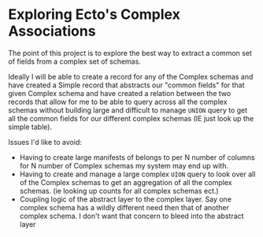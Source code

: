 # Exploring Ecto's Complex Associations

The point of this project is to explore the best way to extract a common set of fields
from a complex set of schemas.

Ideally I will be able to create a record for any of the Complex schemas and have created a Simple
record that abstracts our "common fields" for that given Complex schema and have created a relation between the two records that allow for me to be able to query across all the complex schemas without building large and difficult to manage `UNION` query to get all the common fields for our different complex schemas (IE just look up the simple table).

Issues I'd like to avoid:
* Having to create large manifests of belongs to per N number of columns for N number of Complex schemas my system may end up with.
* Having to create and manage a large complex `UION` query to look over all of the Complex schemas to get an aggregation of all the complex schemas. (ie looking up counts for all complex schemas ect.)
* Coupling logic of the abstract layer to the complex layer. Say one complex schema has a wildly different need then that of another complex schema. I don't want that concern to bleed into the abstract layer
